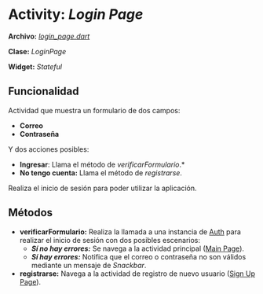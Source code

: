# Activity: *Login Page*

**Archivo:**  [*login_page.dart*](../../lib/pages/login_page.dart)

**Clase:**  *LoginPage*

**Widget:** *Stateful*

## Funcionalidad
Actividad que muestra un formulario de dos campos:
- **Correo**
- **Contraseña**

Y dos acciones posibles:
- **Ingresar**: Llama el método de *verificarFormulario*.*
- **No tengo cuenta:** Llama el método de *registrarse*.

Realiza el inicio de sesión para poder utilizar la aplicación.
## Métodos
- **verificarFormulario:** Realiza la llamada a una instancia de [Auth](../backend%20docs/Auth.md) para realizar el inicio de sesión con dos posibles escenarios:
	- ***Sí no hay errores:*** Se navega a la actividad principal ([Main Page](Main%20Page.md)).
	- ***Sí hay errores:*** Notifica que el correo o contraseña no son válidos mediante un mensaje de *Snackbar*.
- **registrarse:**  Navega a la actividad de registro de nuevo usuario ([Sign Up Page](Sign%20Up%20Page.md)).
<!--stackedit_data:
eyJoaXN0b3J5IjpbMTA4NzAxNzE2OCwtMTI5NDUxMTk0LDIxOD
AxMTUxMywtMTYyNDI2MzUzNSw5NzcyODY0NiwtMTkwMzE4MTU3
OF19
-->